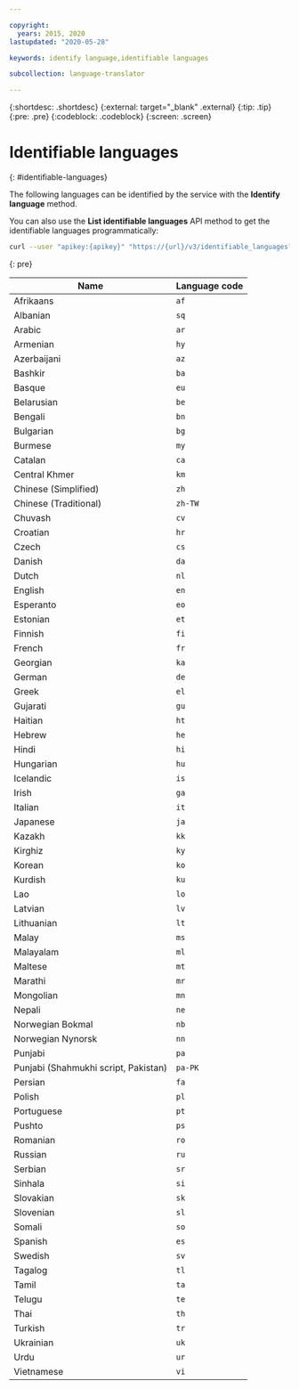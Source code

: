 ```yaml
---

copyright:
  years: 2015, 2020
lastupdated: "2020-05-28"

keywords: identify language,identifiable languages

subcollection: language-translator

---
```


{:shortdesc: .shortdesc}
{:external: target="_blank" .external}
{:tip: .tip}
{:pre: .pre}
{:codeblock: .codeblock}
{:screen: .screen}

# Identifiable languages
{: #identifiable-languages}

The following languages can be identified by the service with the **Identify language** method.

You can also use the **List identifiable languages** API method to get the identifiable languages programmatically:

```sh
curl --user "apikey:{apikey}" "https://{url}/v3/identifiable_languages?version=2018-05-01"
```
{: pre}

<table>
 <thead>
  <th>
   Name
  </th>
  <th>
   Language code
  </th>
  <tbody>
   <tr>
    <td>
     Afrikaans
    </td>
    <td>
     <code>af</code>
    </td>
   </tr>
   <tr>
    <td>
     Albanian
    </td>
    <td>
     <code>sq</code>
    </td>
   </tr>
   <tr>
    <td>
     Arabic
    </td>
    <td>
     <code>ar</code>
    </td>
   </tr>
   <tr>
    <td>
     Armenian
    </td>
    <td>
     <code>hy</code>
    </td>
   </tr>
   <tr>
    <td>
     Azerbaijani
    </td>
    <td>
     <code>az</code>
    </td>
   </tr>
   <tr>
    <td>
     Bashkir
    </td>
    <td>
     <code>ba</code>
    </td>
   </tr>
   <tr>
    <td>
     Basque
    </td>
    <td>
     <code>eu</code>
    </td>
   </tr>
   <tr>
    <td>
     Belarusian
    </td>
    <td>
     <code>be</code>
    </td>
   </tr>
   <tr>
    <td>
     Bengali
    </td>
    <td>
     <code>bn</code>
    </td>
   </tr>
   <tr>
    <td>
     Bulgarian
    </td>
    <td>
     <code>bg</code>
    </td>
   </tr>
   <tr>
    <td>
     Burmese
    </td>
    <td>
     <code>my</code>
    </td>
   </tr>
   <tr>
    <td>
     Catalan
    </td>
    <td>
     <code>ca</code>
    </td>
   </tr>
   <tr>
    <td>
     Central Khmer
    </td>
    <td>
     <code>km</code>
    </td>
   </tr>
   <tr>
    <td>
     Chinese (Simplified)
    </td>
    <td>
     <code>zh</code>
    </td>
   </tr>
   <tr>
    <td>
     Chinese (Traditional)
    </td>
    <td>
     <code>zh-TW</code>
    </td>
   </tr>
   <tr>
    <td>
     Chuvash
    </td>
    <td>
     <code>cv</code>
    </td>
   </tr>
   <tr>
    <td>
     Croatian
    </td>
    <td>
     <code>hr</code>
    </td>
   </tr>
   <tr>
    <td>
     Czech
    </td>
    <td>
     <code>cs</code>
    </td>
   </tr>
   <tr>
    <td>
     Danish
    </td>
    <td>
     <code>da</code>
    </td>
   </tr>
   <tr>
    <td>
     Dutch
    </td>
    <td>
     <code>nl</code>
    </td>
   </tr>
   <tr>
    <td>
     English
    </td>
    <td>
     <code>en</code>
    </td>
   </tr>
   <tr>
    <td>
     Esperanto
    </td>
    <td>
     <code>eo</code>
    </td>
   </tr>
   <tr>
    <td>
     Estonian
    </td>
    <td>
     <code>et</code>
    </td>
   </tr>
   <tr>
    <td>
     Finnish
    </td>
    <td>
     <code>fi</code>
    </td>
   </tr>
   <tr>
    <td>
     French
    </td>
    <td>
     <code>fr</code>
    </td>
   </tr>
   <tr>
    <td>
     Georgian
    </td>
    <td>
     <code>ka</code>
    </td>
   </tr>
   <tr>
    <td>
     German
    </td>
    <td>
     <code>de</code>
    </td>
   </tr>
   <tr>
    <td>
     Greek
    </td>
    <td>
     <code>el</code>
    </td>
   </tr>
   <tr>
    <td>
     Gujarati
    </td>
    <td>
     <code>gu</code>
    </td>
   </tr>
   <tr>
    <td>
     Haitian
    </td>
    <td>
     <code>ht</code>
    </td>
   </tr>
   <tr>
    <td>
     Hebrew
    </td>
    <td>
     <code>he</code>
    </td>
   </tr>
   <tr>
    <td>
     Hindi
    </td>
    <td>
     <code>hi</code>
    </td>
   </tr>
   <tr>
    <td>
     Hungarian
    </td>
    <td>
     <code>hu</code>
    </td>
   </tr>
   <tr>
    <td>
     Icelandic
    </td>
    <td>
     <code>is</code>
    </td>
   </tr>
   <tr>
    <td>
     Irish
    </td>
    <td>
     <code>ga</code>
    </td>
   </tr>
   <tr>
    <td>
     Italian
    </td>
    <td>
     <code>it</code>
    </td>
   </tr>
   <tr>
    <td>
     Japanese
    </td>
    <td>
     <code>ja</code>
    </td>
   </tr>
   <tr>
    <td>
     Kazakh
    </td>
    <td>
     <code>kk</code>
    </td>
   </tr>
   <tr>
    <td>
     Kirghiz
    </td>
    <td>
     <code>ky</code>
    </td>
   </tr>
   <tr>
    <td>
     Korean
    </td>
    <td>
     <code>ko</code>
    </td>
   </tr>
   <tr>
    <td>
     Kurdish
    </td>
    <td>
     <code>ku</code>
    </td>
   </tr>
   <tr>
    <td>
     Lao
    </td>
    <td>
     <code>lo</code>
    </td>
   </tr>
   <tr>
    <td>
     Latvian
    </td>
    <td>
     <code>lv</code>
    </td>
   </tr>
   <tr>
    <td>
     Lithuanian
    </td>
    <td>
     <code>lt</code>
    </td>
   </tr>
   <tr>
    <td>
     Malay
    </td>
    <td>
     <code>ms</code>
    </td>
   </tr>
   <tr>
    <td>
     Malayalam
    </td>
    <td>
     <code>ml</code>
    </td>
   </tr>
   <tr>
    <td>
     Maltese
    </td>
    <td>
     <code>mt</code>
    </td>
   </tr>
   <tr>
    <td>
     Marathi
    </td>
    <td>
     <code>mr</code>
    </td>
   </tr>
   <tr>
    <td>
     Mongolian
    </td>
    <td>
     <code>mn</code>
    </td>
   </tr>
   <tr>
    <td>
     Nepali
    </td>
    <td>
     <code>ne</code>
    </td>
   </tr>
   <tr>
    <td>
     Norwegian Bokmal
    </td>
    <td>
     <code>nb</code>
    </td>
   </tr>
   <tr>
    <td>
     Norwegian Nynorsk
    </td>
    <td>
     <code>nn</code>
    </td>
   </tr>
   <tr>
    <td>
     Punjabi
    </td>
    <td>
     <code>pa</code>
    </td>
   </tr>
   <tr>
    <td>
     Punjabi (Shahmukhi script, Pakistan)
    </td>
    <td>
     <code>pa-PK</code>
    </td>
   </tr>
   <tr>
    <td>
     Persian
    </td>
    <td>
     <code>fa</code>
    </td>
   </tr>
   <tr>
    <td>
     Polish
    </td>
    <td>
     <code>pl</code>
    </td>
   </tr>
   <tr>
    <td>
     Portuguese
    </td>
    <td>
     <code>pt</code>
    </td>
   </tr>
   <tr>
    <td>
     Pushto
    </td>
    <td>
     <code>ps</code>
    </td>
   </tr>
   <tr>
    <td>
     Romanian
    </td>
    <td>
     <code>ro</code>
    </td>
   </tr>
   <tr>
    <td>
     Russian
    </td>
    <td>
     <code>ru</code>
    </td>
   </tr>
   <tr>
    <td>
     Serbian
    </td>
    <td>
     <code>sr</code>
    </td>
   </tr>
   <tr>
    <td>
     Sinhala
    </td>
    <td>
     <code>si</code>
    </td>
   </tr>
   <tr>
    <td>
     Slovakian
    </td>
    <td>
     <code>sk</code>
    </td>
   </tr>
   <tr>
    <td>
     Slovenian
    </td>
    <td>
     <code>sl</code>
    </td>
   </tr>
   <tr>
    <td>
     Somali
    </td>
    <td>
     <code>so</code>
    </td>
   </tr>
   <tr>
    <td>
     Spanish
    </td>
    <td>
     <code>es</code>
    </td>
   </tr>
   <tr>
    <td>
     Swedish
    </td>
    <td>
     <code>sv</code>
    </td>
   </tr>
   <tr>
    <td>
     Tagalog
    </td>
    <td>
     <code>tl</code>
    </td>
   </tr>
   <tr>
    <td>
     Tamil
    </td>
    <td>
     <code>ta</code>
    </td>
   </tr>
   <tr>
    <td>
     Telugu
    </td>
    <td>
     <code>te</code>
    </td>
   </tr>
   <tr>
    <td>
     Thai
    </td>
    <td>
     <code>th</code>
    </td>
   </tr>
   <tr>
    <td>
     Turkish
    </td>
    <td>
     <code>tr</code>
    </td>
   </tr>
   <tr>
    <td>
     Ukrainian
    </td>
    <td>
     <code>uk</code>
    </td>
   </tr>
   <tr>
    <td>
     Urdu
    </td>
    <td>
     <code>ur</code>
    </td>
   </tr>
   <tr>
    <td>
     Vietnamese
    </td>
    <td>
     <code>vi</code>
    </td>
   </tr>
  </tbody>
 </thead>
</table>
